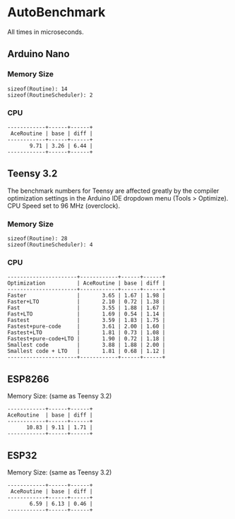 # AutoBenchmark

All times in microseconds.

## Arduino Nano

### Memory Size

```
sizeof(Routine): 14
sizeof(RoutineScheduler): 2
```
### CPU

```
------------+------+------+
 AceRoutine | base | diff |
------------+------+------+
       9.71 | 3.26 | 6.44 |
------------+------+------+
```

## Teensy 3.2

The benchmark numbers for Teensy are affected greatly by the compiler
optimization settings in the Arduino IDE dropdown menu (Tools > Optimize).
CPU Speed set to 96 MHz (overclock).

### Memory Size
```
sizeof(Routine): 28
sizeof(RoutineScheduler): 4
```

### CPU

```
----------------------+------------+------+------+
Optimization          | AceRoutine | base | diff |
----------------------+------------+------+------+
Faster                |       3.65 | 1.67 | 1.98 |
Faster+LTO            |       2.10 | 0.72 | 1.38 |
Fast                  |       3.55 | 1.88 | 1.67 |
Fast+LTO              |       1.69 | 0.54 | 1.14 |
Fastest               |       3.59 | 1.83 | 1.75 |
Fastest+pure-code     |       3.61 | 2.00 | 1.60 |
Fastest+LTO           |       1.81 | 0.73 | 1.08 |
Fastest+pure-code+LTO |       1.90 | 0.72 | 1.18 |
Smallest code         |       3.88 | 1.88 | 2.00 |
Smallest code + LTO   |       1.81 | 0.68 | 1.12 |
----------------------+------------+------+------+
```

## ESP8266

Memory Size: (same as Teensy 3.2)

```
------------+------+------+
AceRoutine  | base | diff |
------------+------+------+
      10.83 | 9.11 | 1.71 |
------------+------+------+
```

## ESP32

Memory Size: (same as Teensy 3.2)

```
------------+------+------+
 AceRoutine | base | diff |
------------+------+------+
       6.59 | 6.13 | 0.46 |
------------+------+------+
```
